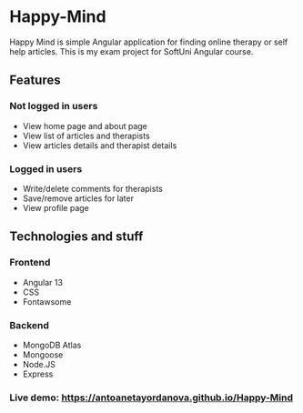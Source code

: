 # Happy-Mind

Happy Mind is simple Angular application for finding online therapy or self help articles. This is my exam project for SoftUni Angular course. 

## Features

### Not logged in users

- View home page and about page
- View list of articles and therapists 
- View articles details and therapist details

### Logged in users

- Write/delete comments for therapists
- Save/remove articles for later
- View profile page

## Technologies and stuff

### Frontend

- Angular 13
- CSS
- Fontawsome

### Backend

- MongoDB Atlas
- Mongoose
- Node.JS
- Express

### Live demo:  https://antoanetayordanova.github.io/Happy-Mind

